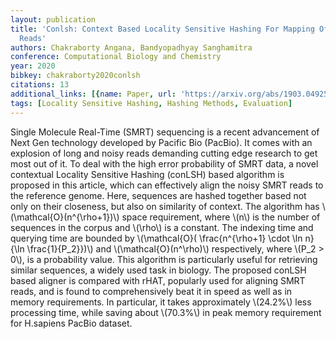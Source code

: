```yaml
---
layout: publication
title: 'Conlsh: Context Based Locality Sensitive Hashing For Mapping Of Noisy SMRT
  Reads'
authors: Chakraborty Angana, Bandyopadhyay Sanghamitra
conference: Computational Biology and Chemistry
year: 2020
bibkey: chakraborty2020conlsh
citations: 13
additional_links: [{name: Paper, url: 'https://arxiv.org/abs/1903.04925'}]
tags: [Locality Sensitive Hashing, Hashing Methods, Evaluation]
---
```

Single Molecule Real-Time (SMRT) sequencing is a recent advancement of Next
Gen technology developed by Pacific Bio (PacBio). It comes with an explosion of
long and noisy reads demanding cutting edge research to get most out of it. To
deal with the high error probability of SMRT data, a novel contextual Locality
Sensitive Hashing (conLSH) based algorithm is proposed in this article, which
can effectively align the noisy SMRT reads to the reference genome. Here,
sequences are hashed together based not only on their closeness, but also on
similarity of context. The algorithm has \\(\mathcal\{O\}(n^\{\rho+1\})\\) space
requirement, where \\(n\\) is the number of sequences in the corpus and \\(\rho\\) is a
constant. The indexing time and querying time are bounded by \\(\mathcal\{O\}(
\frac\{n^\{\rho+1\} \cdot \ln n\}\{\ln \frac\{1\}\{P_2\}\})\\) and \\(\mathcal\{O\}(n^\rho)\\)
respectively, where \\(P_2 > 0\\), is a probability value. This algorithm is
particularly useful for retrieving similar sequences, a widely used task in
biology. The proposed conLSH based aligner is compared with rHAT, popularly
used for aligning SMRT reads, and is found to comprehensively beat it in speed
as well as in memory requirements. In particular, it takes approximately
\\(24.2%\\) less processing time, while saving about \\(70.3%\\) in peak memory
requirement for H.sapiens PacBio dataset.